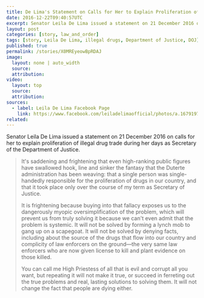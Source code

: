 ```yaml
---
title: De Lima's Statement on Calls for Her to Explain Proliferation of Illegal Drugs
date: 2016-12-22T09:40:57UTC
excerpt: Senator Leila De Lima issued a statement on 21 December 2016 on calls for her to explain proliferation of illegal drug trade during her days as Secretary of the Department of Justice.
layout: post
categories: [story, law_and_order]
tags: [story, Leila De Lima, illegal drugs, Department of Justice, DOJ]
published: true
permalink: /stories/X0MREyeowBpRDAJ
image:
  layout: none | auto_width
  source: 
  attribution: 
video:
  layout: top
  source: 
  attribution: 
sources:
  - label: Leila De Lima Facebook Page
    link: https://www.facebook.com/leiladelimaofficial/photos/a.1679197948977420.1073741830.1658419084388640/1903354853228394/
related:
---
```


Senator Leila De Lima issued a statement on 21 December 2016 on calls for her to explain proliferation of illegal drug trade during her days as Secretary of the Department of Justice.

> It's saddening and frightening that even high-ranking public figures have swallowed hook, line and sinker the fantasy that the Duterte administration has been weaving: that a single person was single-handedly responsible for the proliferation of drugs in our country, and that it took place only over the course of my term as Secretary of Justice.
>
> It is frightening because buying into that fallacy exposes us to the dangerously myopic oversimplification of the problem, which will prevent us from truly solving it because we can't even admit that the problem is systemic. It will not be solved by forming a lynch mob to gang up on a scapegoat. It will not be solved by denying facts, including about the source of the drugs that flow into our country and complicity of law enforcers on the ground—the very same law enforcers who are now given license to kill and plant evidence on those killed.
>
> You can call me High Priestess of all that is evil and corrupt all you want, but repeating it will not make it true, or succeed in ferreting out the true problems and real, lasting solutions to solving them. It will not change the fact that people are dying either.
